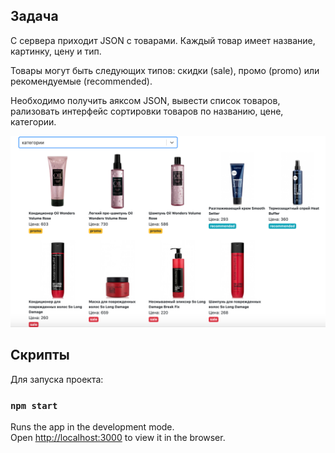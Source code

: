 ## Задача
С сервера приходит JSON с товарами. Каждый товар имеет название, картинку, цену и тип.

Товары могут быть следующих типов: скидки (sale), промо (promo) или рекомендуемые (recommended).

Необходимо получить аяксом JSON, вывести список товаров, рализовать интерфейс сортировки товаров по названию, цене, категории.

![](products_sorting.png)


## Скрипты

Для запуска проекта:

### `npm start`

Runs the app in the development mode.<br>
Open [http://localhost:3000](http://localhost:3000) to view it in the browser.

